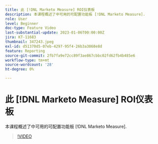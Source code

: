```yaml
---
title: 此 [!DNL Marketo Measure] ROI仪表板
description: 本课程概述了中可用的可配置功能板 [!DNL Marketo Measure].
role: User
level: Beginner
doc-type: Feature Video
last-substantial-update: 2023-01-06T00:00:00Z
jira: KT-11683
thumbnail: 347243.jpeg
exl-id: d51370d5-07eb-4297-95f4-26b3a3868e8d
feature: Reporting
source-git-commit: 2fb7fa9e72cc89f3ae867cbbc02fd62fb4b485e6
workflow-type: tm+mt
source-wordcount: '28'
ht-degree: 0%

---
```


# 此 [!DNL Marketo Measure] ROI仪表板

本课程概述了中可用的可配置功能板 [!DNL Marketo Measure].

>[!VIDEO](https://video.tv.adobe.com/v/347243/?quality=12&learn=on)
